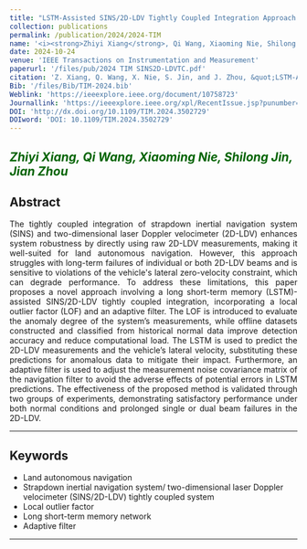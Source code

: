 ```yaml
---
title: "LSTM-Assisted SINS/2D-LDV Tightly Coupled Integration Approach Using Local Outlier Factor and Adaptive Filter"
collection: publications
permalink: /publication/2024/2024-TIM
name: '<i><strong>Zhiyi Xiang</strong>, Qi Wang, Xiaoming Nie, Shilong Jin<sup>*</sup>, Jian Zhou<sup>*</sup></i>'
date: 2024-10-24
venue: 'IEEE Transactions on Instrumentation and Measurement'
paperurl: '/files/pub/2024 TIM SINS2D-LDVTC.pdf'
citation: 'Z. Xiang, Q. Wang, X. Nie, S. Jin, and J. Zhou, &quot;LSTM-Assisted SINS/2D-LDV Tightly Coupled Integration Approach Using Local Outlier Factor and Adaptive Filter,&quot; <i>IEEE. Trans. Instrum. Mea</i>, vol. 74, p. 1-15, 2025.'
Bib: '/files/Bib/TIM-2024.bib'
Weblink: 'https://ieeexplore.ieee.org/document/10758723'
Journallink: 'https://ieeexplore.ieee.org/xpl/RecentIssue.jsp?punumber=19'
DOI: 'http://dx.doi.org/10.1109/TIM.2024.3502729'
DOIword: 'DOI: 10.1109/TIM.2024.3502729'
---
```


<font color="#006400"><i><strong>Zhiyi Xiang</strong>, Qi Wang, Xiaoming Nie, Shilong Jin<sup>*</sup>, Jian Zhou<sup>*</sup></i></font>
------

**Abstract**
------
<p style="text-align:justify; text-justify:inter-ideograph;">
The tightly coupled integration of strapdown inertial navigation system (SINS) and two-dimensional laser Doppler velocimeter (2D-LDV) enhances system robustness by directly using raw 2D-LDV measurements, making it well-suited for land autonomous navigation. However, this approach struggles with long-term failures of individual or both 2D-LDV beams and is sensitive to violations of the vehicle's lateral zero-velocity constraint, which can degrade performance. To address these limitations, this paper proposes a novel approach involving a long short-term memory (LSTM)-assisted SINS/2D-LDV tightly coupled integration, incorporating a local outlier factor (LOF) and an adaptive filter. The LOF is introduced to evaluate the anomaly degree of the system’s measurements, while offline datasets constructed and classified from historical normal data improve detection accuracy and reduce computational load. The LSTM is used to predict the 2D-LDV measurements and the vehicle’s lateral velocity, substituting these predictions for anomalous data to mitigate their impact. Furthermore, an adaptive filter is used to adjust the measurement noise covariance matrix of the navigation filter to avoid the adverse effects of potential errors in LSTM predictions. The effectiveness of the proposed method is validated through two groups of experiments, demonstrating satisfactory performance under both normal conditions and prolonged single or dual beam failures in the 2D-LDV.
</p>

------

**Keywords**
------
- Land autonomous navigation
- Strapdown inertial navigation system/ two-dimensional laser Doppler velocimeter (SINS/2D-LDV) tightly coupled system
- Local outlier factor
- Long short-term memory network
- Adaptive filter

------